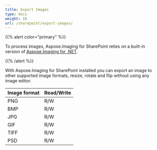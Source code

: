 ```yaml
---
title: Export Images
type: docs
weight: 10
url: /sharepoint/export-images/
---
```


{{% alert color="primary" %}} 

To process images, Aspose.Imaging for SharePoint relies on a built-in version of [Aspose.Imaging for .NET](http://www.aspose.com/.net/imaging-component.aspx). 

{{% /alert %}} 

With Aspose.Imaging for SharePoint installed you can export an image to other supported image formats, resize, rotate and flip without using any image editor.

|**Image format** |**Read/Write** |
| :- | :- |
|PNG |R/W |
|BMP |R/W |
|JPG |R/W |
|GIF |R/W |
|TIFF |R/W |
|PSD |R/W |

